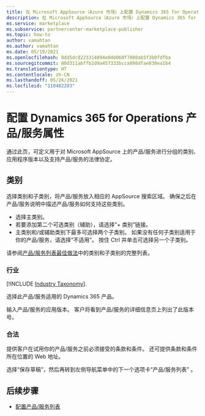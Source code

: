 ```yaml
---
title: 在 Microsoft AppSource（Azure 市场）上配置 Dynamics 365 for Operations 产品/服务属性
description: 在 Microsoft AppSource（Azure 市场）上配置 Dynamics 365 for Operations 产品/服务属性。
ms.service: marketplace
ms.subservice: partnercenter-marketplace-publisher
ms.topic: how-to
author: vamahtan
ms.author: vamahtan
ms.date: 05/19/2021
ms.openlocfilehash: 8dd5dc8223314894e04b060f7080ab5f3b0fdfba
ms.sourcegitcommit: 80d311abffb2d9a457333bcca898dfae830ea1b4
ms.translationtype: HT
ms.contentlocale: zh-CN
ms.lasthandoff: 05/26/2021
ms.locfileid: "110482203"
---
```

# <a name="configure-dynamics-365-for-operations-offer-properties"></a>配置 Dynamics 365 for Operations 产品/服务属性

通过此页，可定义用于对 Microsoft AppSource 上的产品/服务进行分组的类别、应用程序版本以及支持产品/服务的法律协定。

## <a name="categories"></a>类别

选择类别和子类别，将产品/服务放入相应的 AppSource 搜索区域。 确保之后在产品/服务说明中描述产品/服务如何支持这些类别。

- 选择主类别。
- 若要添加第二个可选类别（辅助），请选择“+ 类别”链接。
- 主类别和/或辅助类别下最多可选择两个子类别。 如果没有任何子类别适用于你的产品/服务，请选择“不适用”。 按住 Ctrl 并单击可选择另一个子类别。

请参阅[产品/服务列表最佳做法](gtm-offer-listing-best-practices.md)中的类别和子类别的完整列表。

### <a name="industries"></a>行业

[!INCLUDE [Industry Taxonomy](./includes/industry-taxonomy.md)].

选择此产品/服务适用的 Dynamics 365 产品。

输入产品/服务的应用版本。 客户将看到产品/服务的详细信息页上列出了此版本号。

### <a name="legal"></a>合法

提供客户在试用你的产品/服务之前必须接受的条款和条件。 还可提供条款和条件所在位置的 Web 地址。

选择“保存草稿”，然后再转到左侧导航菜单中的下一个选项卡“产品/服务列表” 。

## <a name="next-steps"></a>后续步骤

- [配置产品/服务列表](dynamics-365-operations-offer-listing.md)
